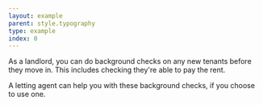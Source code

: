 ```yaml
---
layout: example
parent: style.typography
type: example
index: 0
---
```


<p>As a landlord, you can do background checks on any new tenants before they move in. This includes checking they're able to pay the rent.</p>

<p>A letting agent can help you with these background checks, if you choose to use one.</p>
